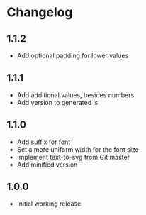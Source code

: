 # Changelog

## 1.1.2
- Add optional padding for lower values

## 1.1.1
- Add additional values, besides numbers
- Add version to generated js

## 1.1.0
- Add suffix for font
- Set a more uniform width for the font size
- Implement text-to-svg from Git master
- Add minified version

## 1.0.0
- Initial working release
